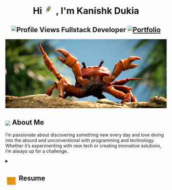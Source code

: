 <h1 align="center">Hi <img src="https://github.com/Kanishk-Dukia/Kanishk-Dukia/blob/main/icons/rocket.gif" alt="rocket" style="height:30px; width:30px;">
, I'm Kanishk Dukia</h1>
<h2 align="center">
  <img src="https://komarev.com/ghpvc/?username=Kanishk-Dukia&color=dc143c&style=for-the-badge" alt="Profile Views" style="height:21px;">
  Fullstack Developer
  <a href="https://kanishk-cv.netlify.app/">
    <img src="https://img.shields.io/badge/Portfolio-543DE0?style=for-the-badge&logo=About.me&logoColor=white" alt="Portfolio" style="height:22px;">
  </a> 
</h2>
<div align="center">
 <img alt="GIF" src="https://github.com/Kanishk-Dukia/Kanishk-Dukia/blob/main/icons/crab.jpg" />
</div>

## <img align ='center' src="https://media.giphy.com/media/v1.Y2lkPTc5MGI3NjExdHRmdThzdGhqejFtZWV0cGg3bmw2OGlzc2VmbDJlMXg1YzBoNjZxbSZlcD12MV9naWZzX3NlYXJjaCZjdD1n/CaiVJuZGvR8HK/giphy.gif" width="37" /> About Me

I’m passionate about discovering something new every day and love diving into the absurd and unconventional with programming and technology. Whether it’s experimenting with new tech or creating innovative solutions, I’m always up for a challenge.


<details>
 <summary>
    <h2> 
      <img align="center" src="https://github.com/Kanishk-Dukia/Kanishk-Dukia/blob/main/icons/Resume.gif" width="37" /> 
    Resume
    </h2>
</summary>

 <details>
  <summary><h4> <img align="center" src="https://github.com/Kanishk-Dukia/Kanishk-Dukia/blob/main/icons/academics.gif" width="29"/> Academics</h4></summary>
  <span><img src="https://img.shields.io/badge/BTECH-MANIT-1877F2?style=for-the-badge"></span>
  <span><img src="https://img.shields.io/badge/GPA-8.36-EFEEE9?style=for-the-badge"></span>
 </details>

 <details>
  <summary><h4> <img align="center" src="https://github.com/Kanishk-Dukia/Kanishk-Dukia/blob/main/icons/experience.gif" width="29"/> Experience</h4></summary>
    **Software Developer Intern** at Payfura | June 2023 - July 2023

- Developed **Order Creation API** (POST) to ensure users do not exceed the weekly buy limit.
- Implemented **Fraud Check** mechanisms to prevent malicious activities.
- Built **Order Fetch API** (GET) to retrieve all information for a corresponding order ID.



   
 </details>
</details>
